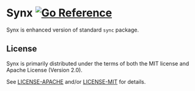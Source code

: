 # Synx [![Go Reference](https://pkg.go.dev/badge/github.com/moeryomenko/synx.svg)](https://pkg.go.dev/github.com/moeryomenko/synx)

Synx is enhanced version of standard `sync` package.

## License

Synx is primarily distributed under the terms of both the MIT license and Apache License (Version 2.0).

See [LICENSE-APACHE](LICENSE-APACHE) and/or [LICENSE-MIT](LICENSE-MIT) for details.
